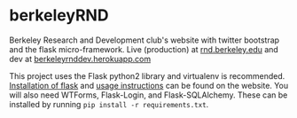 berkeleyRND
===========

Berkeley Research and Development club's website with twitter bootstrap and the flask micro-framework. Live (production) at [rnd.berkeley.edu](http://rnd.berkeley.edu) and dev at [berkeleyrnddev.herokuapp.com](http://berkeleyrnddev.herokuapp.com/)

This project uses the Flask python2 library and virtualenv is recommended. [Installation of flask](http://flask.pocoo.org/docs/installation/) and [usage instructions](http://flask.pocoo.org/docs/quickstart/) can be found on the website. You will also need WTForms, Flask-Login, and Flask-SQLAlchemy. These can be installed by running ```pip install -r requirements.txt```.

